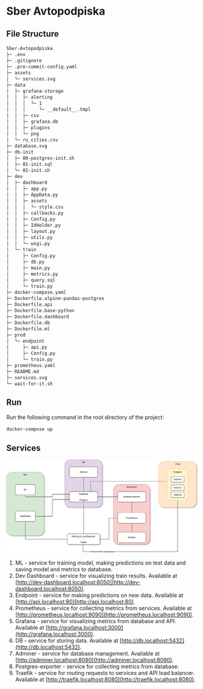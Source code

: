 # Sber Avtopodpiska

## File Structure

```tree
Sber-Avtopodpiska
├─ .env
├─ .gitignore
├─ .pre-commit-config.yaml
├─ assets
│  └─ services.svg
├─ data
│  ├─ grafana-storage
│  │  ├─ alerting
│  │  │  └─ 1
│  │  │     └─ __default__.tmpl
│  │  ├─ csv
│  │  ├─ grafana.db
│  │  ├─ plugins
│  │  └─ png
│  └─ ru_cities.csv
├─ database.svg
├─ db-init
│  ├─ 00-postgres-init.sh
│  ├─ 01-init.sql
│  └─ 02-init.sh
├─ dev
│  ├─ dashboard
│  │  ├─ app.py
│  │  ├─ AppData.py
│  │  ├─ assets
│  │  │  └─ style.css
│  │  ├─ callbacks.py
│  │  ├─ Config.py
│  │  ├─ IdHolder.py
│  │  ├─ layout.py
│  │  ├─ utils.py
│  │  └─ wsgi.py
│  └─ train
│     ├─ Config.py
│     ├─ db.py
│     ├─ main.py
│     ├─ metrics.py
│     ├─ query.sql
│     └─ train.py
├─ docker-compose.yaml
├─ Dockerfile.alpine-pandas-postgres
├─ Dockerfile.api
├─ Dockerfile.base-python
├─ Dockerfile.dashboard
├─ Dockerfile.db
├─ Dockerfile.ml
├─ prod
│  └─ endpoint
│     ├─ api.py
│     ├─ Config.py
│     └─ train.py
├─ prometheus.yaml
├─ README.md
├─ services.svg
└─ wait-for-it.sh

```

## Run

Run the following command in the root directory of the project:

```bash
docker-compose up
```

## Services

![assets/services](assets/services.svg)

1. ML - service for training model, making predictions on test data and saving model and metrics to database.
2. Dev Dashboard - service for visualizing train results. Available at [http://dev-dashboard.localhost:8050](http://dev-dashboard.localhost:8050).
3. Endpoint - service for making predictions on new data. Available at [http://api.localhost:80](http://api.localhost:80).
4. Prometheus - service for collecting metrics from services. Available at [http://prometheus.localhost:9090](http://prometheus.localhost:9090).
5. Grafana - service for visualizing metrics from database and API. Available at [http://grafana.localhost:3000](http://grafana.localhost:3000).
6. DB - service for storing data. Available at [http://db.localhost:5432](http://db.localhost:5432).
7. Adminer - service for database management. Available at [http://adminer.localhost:8090](http://adminer.localhost:8090).
8. Postgres-exporter - service for collecting metrics from database.
9. Traefik - service for routing requests to services and API load balancer. Available at [http://traefik.localhost:8080](http://traefik.localhost:8080).
